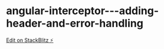 # angular-interceptor---adding-header-and-error-handling

[Edit on StackBlitz ⚡️](https://stackblitz.com/edit/angular-rxjs-top-10-operators-jotjrb)